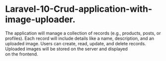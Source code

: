 # Laravel-10-Crud-application-with-image-uploader.
The application will manage a collection of records (e.g., products, posts, or profiles). Each record will include details like a name, description, and an uploaded image. Users can create, read, update, and delete records. Uploaded images will be stored on the server and displayed on the frontend.
